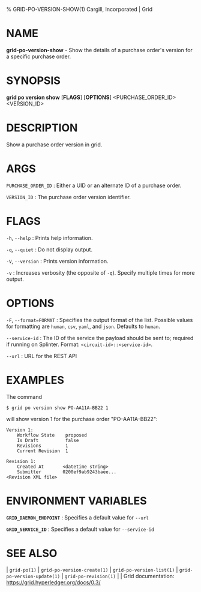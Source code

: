 % GRID-PO-VERSION-SHOW(1) Cargill, Incorporated | Grid
<!--
  Copyright 2021 Cargill Incorporated
  Licensed under Creative Commons Attribution 4.0 International License
  https://creativecommons.org/licenses/by/4.0/
-->

NAME
====

**grid-po-version-show** - Show the details of a purchase order's version for a
specific purchase order.

SYNOPSIS
========

**grid po version show** \[**FLAGS**\] \[**OPTIONS**\] <PURCHASE_ORDER_ID> <VERSION_ID>

DESCRIPTION
===========

Show a purchase order version in grid.

ARGS
====

`PURCHASE_ORDER_ID`
: Either a UID or an alternate ID of a purchase order.

`VERSION_ID`
: The purchase order version identifier.

FLAGS
=====

`-h`, `--help`
: Prints help information.

`-q`, `--quiet`
: Do not display output.

`-V`, `--version`
: Prints version information.

`-v`
: Increases verbosity (the opposite of `-q`). Specify multiple times for more
  output.

OPTIONS
=======

`-F`, `--format=FORMAT`
: Specifies the output format of the list. Possible values for formatting are
  `human`, `csv`, `yaml`, and `json`. Defaults to `human`.

`--service-id`
: The ID of the service the payload should be sent to; required if running on
  Splinter. Format: `<circuit-id>::<service-id>`.

`--url`
: URL for the REST API

EXAMPLES
========

The command

```
$ grid po version show PO-AA11A-BB22 1
```

will show version 1 for the purchase order "PO-AA11A-BB22":

```
Version 1:
	Workflow State    proposed
	Is Draft          false
	Revisions         1
	Current Revision  1

Revision 1:
    Created At       <datetime string>
    Submitter        0200ef9ab9243baee...
<Revision XML file>

```

ENVIRONMENT VARIABLES
=====================

**`GRID_DAEMON_ENDPOINT`**
: Specifies a default value for `--url`

**`GRID_SERVICE_ID`**
: Specifies a default value for `--service-id`

SEE ALSO
========
| `grid-po(1)`
| `grid-po-version-create(1)`
| `grid-po-version-list(1)`
| `grid-po-version-update(1)`
| `grid-po-revision(1)`
|
| Grid documentation: https://grid.hyperledger.org/docs/0.3/
